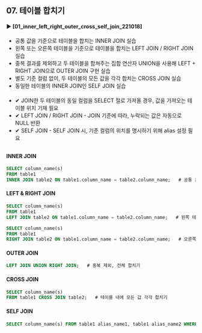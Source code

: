 ####  
## 07. 테이블 합치기  
#### ► [01_inner_left_right_outer_cross_self_join_221018]  
- 공통 값을 기준으로 테이블을 합치는 INNER JOIN 실습  
- 왼쪽 또는 오른쪽 테이블을 기준으로 테이블을 합치는 LEFT JOIN / RIGHT JOIN 실습  
- 중복 결과를 제외하고 두 테이블을 합쳐주는 집합 연산자 UNION을 사용해 LEFT + RIGHT JOIN으로 OUTER JOIN 구현 실습  
- 별도 기준 컬럼 없이, 두 테이블의 모든 값을 각각 합치는 CROSS JOIN 실습  
- 동일한 테이블의 INNER JOIN인 SELF JOIN 실습  
####  
- ✔︎ JOIN한 두 테이블의 동일 컬럼을 SELECT 절로 가져올 경우, 값을 가져오는 테이블 위치 기재 필요   
- ✔︎ LEFT JOIN / RIGHT JOIN - JOIN 기준에 따라, 누락되는 값은 자동으로 NULL 반환  
- ✔︎ SELF JOIN - SELF JOIN 시, 기준 컬럼의 위치를 명시하기 위해 alias 설정 필요  
##
#### INNER JOIN
``` SQL
SELECT column_name(s)
FROM table1
INNER JOIN table2 ON table1.column_name = table2.column_name;   # 공통 값 기준 합치기
```
#### LEFT & RIGHT JOIN
``` SQL
SELECT column_name(s)
FROM table1
LEFT JOIN table2 ON table1.column_name = table2.column_name;   # 왼쪽 테이블 기준 합치기
```
``` SQL
SELECT column_name(s)
FROM table1
RIGHT JOIN table2 ON table1.column_name = table2.column_name;   # 오른쪽 테이블 기준 합치기
```
#### OUTER JOIN
``` SQL
LEFT JOIN UNION RIGHT JOIN;   # 중복 제외, 전체 합치기
``` 
#### CROSS JOIN
``` SQL
SELECT column_name(s)
FROM table1 CROSS JOIN table2;   # 테이블 내에 모든 값 각각 합치기
```
#### SELF JOIN
``` SQL
SELECT column_name(s) FROM table1 alias_name1, table1 alias_name2 WHERE condition;   # 동일 테이블 합치기
```
####

